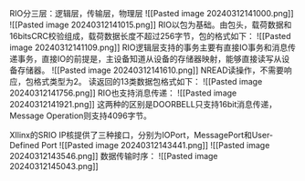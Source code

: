 RIO分三层：逻辑层，传输层，物理层
![[Pasted image 20240312141000.png]]
![[Pasted image 20240312141015.png]]
RIO以包为基础。由包头，载荷数据和16bitsCRC校验组成，载荷数据长度不超过256字节，包的格式如下：
![[Pasted image 20240312141109.png]]
RIO逻辑层支持的事务主要有直接IO事务和消息传递事务，直接IO的前提是，主设备知道从设备的存储器映射，能够直接读写从设备存储器。
![[Pasted image 20240312141610.png]]
NREAD读操作，不需要响应，包格式类型为2。
读返回的13类数据包格式如下：
![[Pasted image 20240312141756.png]]
RIO也支持消息传递：
![[Pasted image 20240312141921.png]]
这两种的区别是DOORBELL只支持16bit消息传递，Message Operation则支持4096字节。

XIlinx的SRIO IP核提供了三种接口，分别为IOPort，MessagePort和User-Defined Port
![[Pasted image 20240312143441.png]]
![[Pasted image 20240312143546.png]]
数据传输时序：
![[Pasted image 20240312145043.png]]